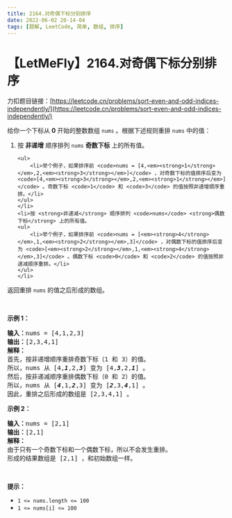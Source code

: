 ```yaml
---
title: 2164.对奇偶下标分别排序
date: 2022-06-02 20-14-04
tags: [题解, LeetCode, 简单, 数组, 排序]
---
```


# 【LetMeFly】2164.对奇偶下标分别排序

力扣题目链接：[https://leetcode.cn/problems/sort-even-and-odd-indices-independently/](https://leetcode.cn/problems/sort-even-and-odd-indices-independently/)

<p>给你一个下标从 <strong>0</strong> 开始的整数数组 <code>nums</code> 。根据下述规则重排 <code>nums</code> 中的值：</p>

<ol>
	<li>按 <strong>非递增</strong> 顺序排列 <code>nums</code> <strong>奇数下标</strong> 上的所有值。

	<ul>
		<li>举个例子，如果排序前 <code>nums = [4,<em><strong>1</strong></em>,2,<em><strong>3</strong></em>]</code> ，对奇数下标的值排序后变为 <code>[4,<em><strong>3</strong></em>,2,<em><strong>1</strong></em>]</code> 。奇数下标 <code>1</code> 和 <code>3</code> 的值按照非递增顺序重排。</li>
	</ul>
	</li>
	<li>按 <strong>非递减</strong> 顺序排列 <code>nums</code> <strong>偶数下标</strong> 上的所有值。
	<ul>
		<li>举个例子，如果排序前 <code>nums = [<em><strong>4</strong></em>,1,<em><strong>2</strong></em>,3]</code> ，对偶数下标的值排序后变为 <code>[<em><strong>2</strong></em>,1,<em><strong>4</strong></em>,3]</code> 。偶数下标 <code>0</code> 和 <code>2</code> 的值按照非递减顺序重排。</li>
	</ul>
	</li>
</ol>

<p>返回重排 <code>nums</code> 的值之后形成的数组。</p>

<p>&nbsp;</p>

<p><strong>示例 1：</strong></p>

<pre>
<strong>输入：</strong>nums = [4,1,2,3]
<strong>输出：</strong>[2,3,4,1]
<strong>解释：</strong>
首先，按非递增顺序重排奇数下标（1 和 3）的值。
所以，nums 从 [4,<em><strong>1</strong></em>,2,<em><strong>3</strong></em>] 变为 [4,<em><strong>3</strong></em>,2,<em><strong>1</strong></em>] 。
然后，按非递减顺序重排偶数下标（0 和 2）的值。
所以，nums 从 [<em><strong>4</strong></em>,1,<em><strong>2</strong></em>,3] 变为 [<em><strong>2</strong></em>,3,<em><strong>4</strong></em>,1] 。
因此，重排之后形成的数组是 [2,3,4,1] 。
</pre>

<p><strong>示例 2：</strong></p>

<pre>
<strong>输入：</strong>nums = [2,1]
<strong>输出：</strong>[2,1]
<strong>解释：</strong>
由于只有一个奇数下标和一个偶数下标，所以不会发生重排。
形成的结果数组是 [2,1] ，和初始数组一样。 
</pre>

<p>&nbsp;</p>

<p><strong>提示：</strong></p>

<ul>
	<li><code>1 &lt;= nums.length &lt;= 100</code></li>
	<li><code>1 &lt;= nums[i] &lt;= 100</code></li>
</ul>


    